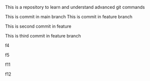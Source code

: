 This is a repository to learn and understand advanced git commands

This is commit in main branch
This is commit in feature branch

This is second commit in feature

This is third commit in feature branch

f4

f5

f11

f12
